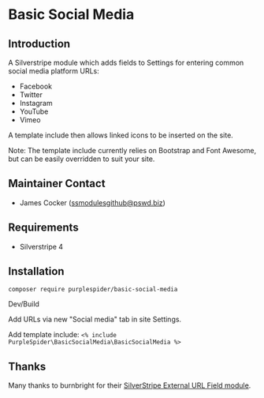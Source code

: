 # Basic Social Media

## Introduction

A Silverstripe module which adds fields to Settings for entering common social media platform URLs:

* Facebook
* Twitter
* Instagram
* YouTube
* Vimeo

A template include then allows linked icons to be inserted on the site.

Note: The template include currently relies on Bootstrap and Font Awesome, but can be easily overridden to suit your site.

## Maintainer Contact
 * James Cocker (ssmodulesgithub@pswd.biz)
 
## Requirements
 * Silverstripe 4

## Installation

`composer require purplespider/basic-social-media`

Dev/Build

Add URLs via new "Social media" tab in site Settings.

Add template include: `<% include PurpleSpider\BasicSocialMedia\BasicSocialMedia %>`

## Thanks
Many thanks to burnbright for their [SilverStripe External URL Field module](https://github.com/burnbright/silverstripe-externalurlfield).